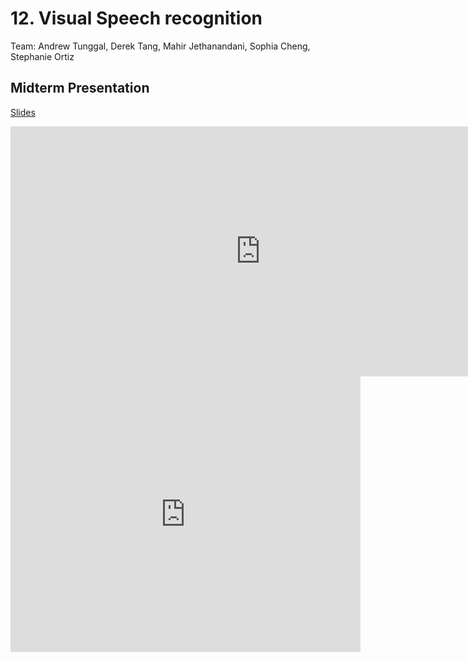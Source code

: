 # 12. Visual Speech recognition

Team: Andrew Tunggal, Derek Tang, Mahir Jethanandani, Sophia Cheng, Stephanie Ortiz

## Midterm Presentation

[Slides](midterm/12.pptx)

<center><iframe src="http://docs.google.com/gview?url=http://courses.d2l.ai/berkeley-stat-157/projects/midterm/12.pptx&embedded=true"
    style="width:800px; height:400px;" frameborder="0"></iframe></center>

<center><iframe width="560" height="441" src="https://www.youtube.com/embed/fIabcgTpajw" frameborder="0" allowfullscreen></iframe></center>
